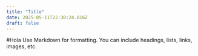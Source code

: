```yaml
---
title: "Title"
date: 2025-05-11T22:30:24.816Z
draft: false
---
```


#Hola 
Use Markdown for formatting. You can include headings, lists, links, images, etc.

